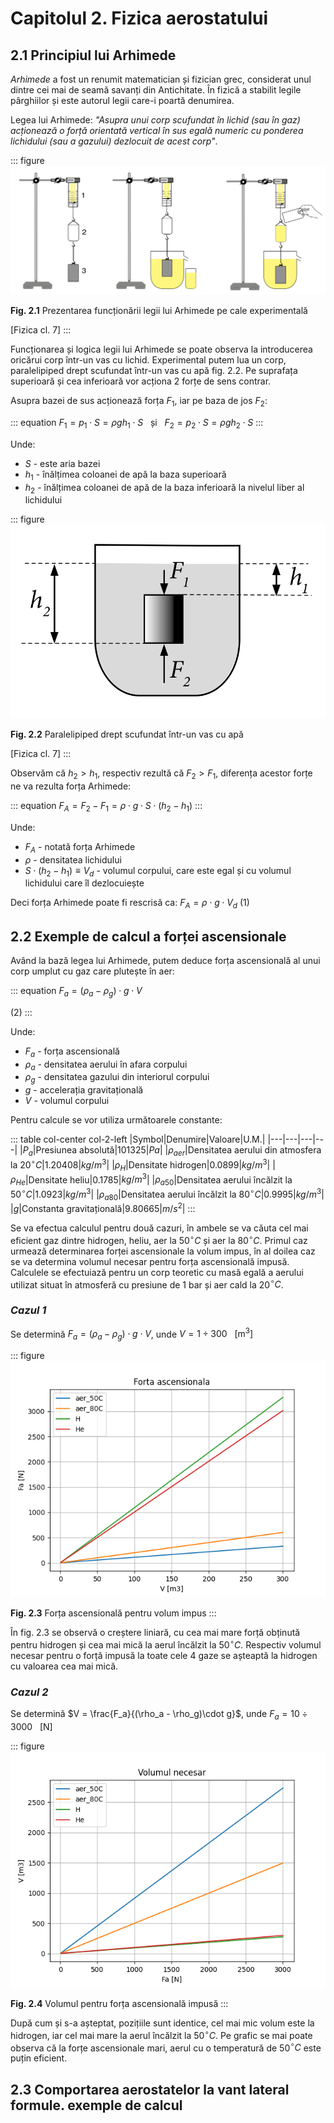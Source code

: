 <head><link rel='stylesheet' href='../assets/style.css'></head>

# Capitolul 2. Fizica aerostatului

## 2.1 Principiul lui Arhimede

*Arhimede* a fost un renumit matematician și fizician grec, considerat unul dintre cei mai de seamă savanți din Antichitate. În fizică a stabilit legile pârghiilor și este autorul legii care-i poartă denumirea.

Legea lui Arhimede: *"Asupra unui corp scufundat în lichid (sau în gaz) acționează o forță orientată vertical în sus egală numeric cu ponderea lichidului (sau a gazului) dezlocuit de acest corp"*.

::: figure
![Arhimede_explicatie](./images/Arhimede_explicatie.png)

**Fig. 2.1** Prezentarea funcționării legii lui Arhimede pe cale experimentală

[Fizica cl. 7]
:::

Funcționarea și logica legii lui Arhimede se poate observa la introducerea oricărui corp într-un vas cu lichid. Experimental putem lua un corp, paralelipiped drept scufundat într-un vas cu apă fig. 2.2. Pe suprafața superioară și cea inferioară vor acționa 2 forțe de sens contrar.

Asupra bazei de sus acționează forța $F_1$, iar pe baza de jos $F_2$:

::: equation
$F_1 = p_1\cdot S = \rho g h_1\cdot S ~~~ \text{și} ~~~ F_2 = p_2\cdot S = \rho g h_2\cdot S$
:::

Unde:

- $S$ - este aria bazei
- $h_1$ - înălțimea coloanei de apă la baza superioară
- $h_2$ - înălțimea coloanei de apă de la baza inferioară la nivelul liber al lichidului

::: figure
![Arhimede_paralelipiped](./images/Arhimede_paralelipiped.png)

**Fig. 2.2** Paralelipiped drept scufundat într-un vas cu apă

[Fizica cl. 7]
:::

Observăm că $h_2 > h_1$, respectiv rezultă că $F_2 > F_1$, diferența acestor forțe ne va rezulta forța Arhimede:

::: equation
$F_A = F_2 - F_1 = \rho\cdot g\cdot S\cdot (h_2-h_1)$
:::

Unde:

- $F_A$ - notată forța Arhimede
- $\rho$ - densitatea lichidului
- $S\cdot(h_2 - h_1) \equiv V_d$ - volumul corpului, care este egal și cu volumul lichidului care îl dezlocuiește

Deci forța Arhimede poate fi rescrisă ca: $F_A = \rho\cdot g\cdot V_d$ (1)

## 2.2 Exemple de calcul a forței ascensionale

Având la bază legea lui Arhimede, putem deduce forța ascensională al unui corp umplut cu gaz care plutește în aer:

::: equation
$F_a = (\rho_a-\rho_g)\cdot g\cdot V$

(2)
:::

Unde:

- $F_a$ - forța ascensională
- $\rho_a$ - densitatea aerului în afara corpului
- $\rho_g$ - densitatea gazului din interiorul corpului
- $g$ - accelerația gravitațională
- $V$ - volumul corpului

Pentru calcule se vor utiliza următoarele constante:

::: table col-center col-2-left
|Symbol|Denumire|Valoare|U.M.|
|---|---|---|---|
|$P_{a}$|Presiunea absolută|101325|$Pa$|
|$\rho_{aer}$|Densitatea aerului din atmosfera la $20^\circ C$|1.20408|$kg/m^3$|
|$\rho_H$|Densitate hidrogen|0.0899|$kg/m^3$|
|$\rho_{He}$|Densitate heliu|0.1785|$kg/m^3$|
|$\rho_{a 50}$|Densitatea aerului încălzit la $50^\circ C$|1.0923|$kg/m^3$|
|$\rho_{a 80}$|Densitatea aerului încălzit la $80^\circ C$|0.9995|$kg/m^3$|
|$g$|Constanta gravitațională|9.80665|$m/s^2$|
:::

Se va efectua calculul pentru două cazuri, în ambele se va căuta cel mai eficient gaz dintre hidrogen, heliu, aer la 50${}^\circ C$ și aer la 80${}^\circ C$. Primul caz urmează determinarea forței ascensionale la volum impus, în al doilea caz se va determina volumul necesar pentru forța ascensională impusă. Calculele se efectuiază pentru un corp teoretic cu masă egală a aerului utilizat situat în atmosferă cu presiune de 1 bar și aer cald la 20${}^\circ C$.

### *Cazul 1*

Se determină $F_a = (\rho_a - \rho_g)\cdot g\cdot V$, unde $V = 1\div 300 ~~~ [\text{m}^3]$

::: figure
![forta_ascensionala](./figs/forta_ascensionala.png)

**Fig. 2.3** Forța ascensională pentru volum impus
:::

În fig. 2.3 se observă o creștere liniară, cu cea mai mare forță obținută pentru hidrogen și cea mai mică la aerul încălzit la 50${}^\circ C$. Respectiv volumul necesar pentru o forță impusă la toate cele 4 gaze se așteaptă la hidrogen cu valoarea cea mai mică.

### *Cazul 2*

Se determină $V = \frac{F_a}{(\rho_a - \rho_g)\cdot g}$, unde $F_a = 10\div 3000 ~~~ [\text{N}]$

::: figure
![volumn_necesar](./figs/volumn_necesar.png)

**Fig. 2.4** Volumul pentru forța ascensională impusă
:::

După cum și s-a așteptat, pozițiile sunt identice, cel mai mic volum este la hidrogen, iar cel mai mare la aerul încălzit la 50${}^\circ C$. Pe grafic se mai poate observa că la forțe ascensionale mari, aerul cu o temperatură de 50${}^\circ C$ este puțin eficient.

## 2.3 Comportarea aerostatelor la vant lateral<br>formule. exemple de calcul
